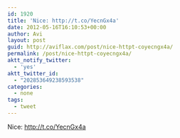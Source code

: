 ```yaml
---
id: 1920
title: 'Nice: http://t.co/YecnGx4a'
date: 2012-05-16T16:10:53+00:00
author: Avi
layout: post
guid: http://aviflax.com/post/nice-httpt-coyecngx4a/
permalink: /post/nice-httpt-coyecngx4a/
aktt_notify_twitter:
  - 'yes'
aktt_twitter_id:
  - "202853649238593538"
categories:
  - none
tags:
  - tweet
---
```

Nice: <a href="http://t.co/YecnGx4a" rel="nofollow">http://t.co/YecnGx4a</a>